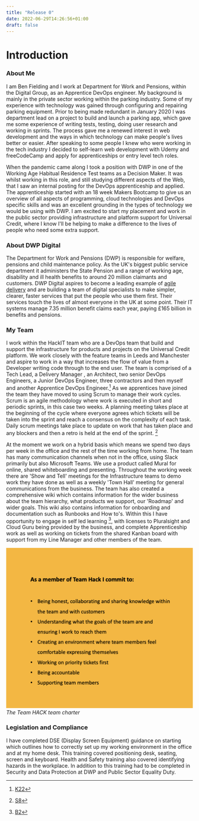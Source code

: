 ```yaml
---
title: "Release 0"
date: 2022-06-29T14:26:56+01:00
draft: false
---
```


# Introduction

### About Me

I am Ben Fielding and I work at Department for Work and Pensions, within the Digital Group, as an Apprentice DevOps engineer. My background is mainly in the private sector working within the parking industry. Some of my experience with technology was gained through configuring and repairing parking equipment. Prior to being made redundant in January 2020 I was department lead on a project to build and launch a parking app, which gave me some experience of writing tests, testing, doing user research and working in sprints. The process gave me a renewed interest in web development and the ways in which technology can make people's lives better or easier. After speaking to some people I knew who were working in the tech industry I decided to self-learn web development with Udemy and freeCodeCamp and apply for apprenticeships or entry level tech roles.

When the pandemic came along I took a position with DWP in one of the Working Age Habitual Residence Test teams as a Decision Maker. It was whilst working in this role, and still studying different aspects of the Web, that I saw an internal posting for the DevOps apprenticeship and applied. The apprenticeship started with an 18 week Makers Bootcamp to give us an overview of all aspects of programming, cloud technologies and DevOps specific skills and was an excellent grounding in the types of technology we would be using with DWP. I am excited to start my placement and work in the public sector providing infrastructure and platform support for Universal Credit, where I know I'll be helping to make a difference to the lives of people who need some extra support.

### About DWP Digital

The Department for Work and Pensions (DWP) is responsible for welfare, pensions and child maintenance policy. As the UK's biggest public service department it administers the State Pension and a range of working age, disability and ill health benefits to around 20 million claimants and customers. DWP Digital aspires to become a leading example of [agile delivery](https://about.gitlab.com/topics/agile-delivery/) and are building a team of digital specialists to make simpler, clearer, faster services that put the people who use them first. Their services touch the lives of almost everyone in the UK at some point. Their IT systems manage 7.35 million benefit claims each year, paying £165 billion in benefits and pensions.

### My Team

I work within the HackIT team who are a DevOps team that build and support the infrastructure for products and projects on the Universal Credit platform. We work closely with the feature teams in Leeds and Manchester and aspire to work in a way that increases the flow of value from a Developer writing code through to the end user.
The team is comprised of a Tech Lead, a Delivery Manager , an Architect, two senior DevOps Engineers, a Junior DevOps Engineer, three contractors and then myself and another Apprentice DevOps Engineer.[^1] As we apprentices have joined the team they have moved to using Scrum to manage their work cycles. Scrum is an agile methodology where work is executed in short and periodic sprints, in this case two weeks. A planning meeting takes place at the beginning of the cycle where everyone agrees which tickets will be taken into the sprint and reach a consensus on the complexity of each task. Daily scrum meetings take place to update on work that has taken place and any blockers and then a retro is held at the end of the sprint. [^2]

At the moment we work on a hybrid basis which means we spend two days per week in the office and the rest of the time working from home. The team has many communication channels when not in the office, using Slack primarily but also Microsoft Teams. We use a product called Mural for online, shared whiteboarding and presenting. Throughout the working week there are 'Show and Tell' meetings for the Infrastructure teams to demo work they have done as well as a weekly 'Town Hall' meeting for general communications from the business. The team has also created a comprehensive wiki which contains information for the wider business about the team hierarchy, what products we support, our 'Roadmap' and wider goals. This wiki also contains information for onboarding and documentation such as Runbooks and How to's. Within this I have opportunity to engage in self led learning [^3], with licenses to Pluralsight and Cloud Guru being provided by the business, and complete Apprenticeship work as well as working on tickets from the shared Kanban board with support from my Line Manager and other members of the team.

![Team Hack team charter](charter.png)
*The Team HACK team charter*

### Legislation and Compliance

I have completed DSE (Display Screen Equipment) guidance on starting which outlines how to correctly set up my working environment in the office and at my home desk. This training covered positioning desk, seating, screen and keyboard. Health and Safety training also covered identifying hazards in the workplace. In addition to this training had to be completed in Security and Data Protection at DWP and Public Sector Equality Duty.

[^1]: [K22](posts/work-mapping-table)
[^2]: [S8](posts/work-mapping-table)
[^3]: [B2](posts/work-mapping-table)
